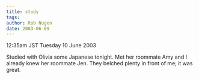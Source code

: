 ```yaml
---
title: study
tags: 
author: Rob Nugen
date: 2003-06-09
---
```


<p class=date>12:35am JST Tuesday 10 June 2003</p>

<p>Studied with Olivia some Japanese tonight.  Met her roommate Amy
and I already knew her roommate Jen.  They belched plenty in front of
me; it was great.</p>
